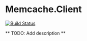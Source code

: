 Memcache.Client
===============

[![Build Status](https://travis-ci.org/tsharju/memcache_client.svg)](https://travis-ci.org/tsharju/memcache_client)

** TODO: Add description **
